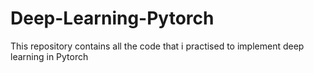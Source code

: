 # Deep-Learning-Pytorch
This repository contains all the code that i practised to implement deep learning in Pytorch
